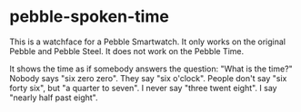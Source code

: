 # pebble-spoken-time
This is a watchface for a Pebble Smartwatch.
It only works on the original Pebble and Pebble Steel.
It does not work on the Pebble Time.

It shows the time as if somebody answers the question: "What is the time?"
Nobody says "six zero zero". They say "six o'clock".
People don't say "six forty six", but "a quarter to seven".
I never say "three twent eight". I say "nearly half past eight".
